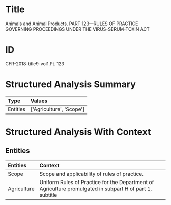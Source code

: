 # Title

 Animals and Animal Products. PART 123—RULES OF PRACTICE GOVERNING PROCEEDINGS UNDER THE VIRUS-SERUM-TOXIN ACT


# ID

 CFR-2018-title9-vol1.Pt. 123


# Structured Analysis Summary

| Type     | Values                   |
|:---------|:-------------------------|
| Entities | ['Agriculture', 'Scope'] |


# Structured Analysis With Context

 


## Entities

| Entities    | Context                                                                                                  |
|:------------|:---------------------------------------------------------------------------------------------------------|
| Scope       | Scope  and applicability of rules of practice.                                                           |
| Agriculture | Uniform Rules of Practice for the Department of Agriculture promulgated in subpart H of part 1, subtitle |


